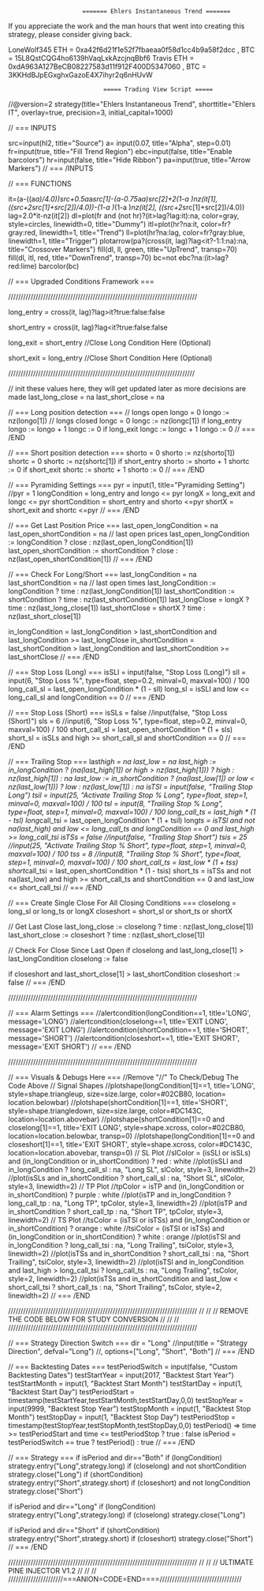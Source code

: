                          ======= Ehlers Instantaneous Trend =======

If you appreciate the work and the man hours that went into creating this strategy, please consider giving back.

LoneWolf345 ETH = 0xa42f6d21f1e52f7fbaeaa0f58d1cc4b9a58f2dcc , BTC = 15L8QstCQG4ho6139hVaqLxkAzcjnqBbf6
Travis ETH = 0xdA963A127BeCB08227583d11f912F400D5347060 , BTC = 3KKHdBJpEGxghxGazoE4X7ihyr2q6nHUvW

                               ===== Trading View Script =====

//@version=2
strategy(title="Ehlers Instantaneous Trend", shorttitle="Ehlers IT", overlay=true, precision=3, initial_capital=1000)

// === INPUTS

src=input(hl2, title="Source")
a= input(0.07, title="Alpha", step=0.01)
fr=input(true, title="Fill Trend Region")
ebc=input(false, title="Enable barcolors")
hr=input(false, title="Hide Ribbon")
pa=input(true, title="Arrow Markers")
// === /INPUTS

// === FUNCTIONS

it=(a-((a*a)/4.0))*src+0.5*a*a*src[1]-(a-0.75*a*a)*src[2]+2*(1-a )*nz(it[1], ((src+2*src[1]+src[2])/4.0))-(1-a )*(1-a )*nz(it[2], ((src+2*src[1]+src[2])/4.0))
lag=2.0\*it-nz(it[2])
dl=plot(fr and (not hr)?(it>lag?lag:it):na, color=gray, style=circles, linewidth=0, title="Dummy")
itl=plot(hr?na:it, color=fr?gray:red, linewidth=1, title="Trend")
ll=plot(hr?na:lag, color=fr?gray:blue, linewidth=1, title="Trigger")
plotarrow(pa?(cross(it, lag)?lag<it?-1:1:na):na, title="Crossover Markers")
fill(dl, ll, green, title="UpTrend", transp=70)
fill(dl, itl, red, title="DownTrend", transp=70)
bc=not ebc?na:(it>lag?red:lime)
barcolor(bc)

// === Upgraded Conditions Framework ===

////////////////////////////////////////////////////////////////////////////

long_entry = cross(it, lag)?lag>it?true:false:false

short_entry = cross(it, lag)?lag<it?true:false:false

long_exit = short_entry //Close Long Condition Here (Optional)

short_exit = long_entry //Close Short Condition Here (Optional)

///////////////////////////////////////////////////////////////////////////

// init these values here, they will get updated later as more decisions are made
last_long_close = na
last_short_close = na

// === Long position detection ===
// longs open
longo = 0
longo := nz(longo[1])
// longs closed
longc = 0
longc := nz(longc[1])
if long_entry
longo := longo + 1
longc := 0
if long_exit
longc := longc + 1
longo := 0
// === /END

// === Short position detection ===
shorto = 0
shorto := nz(shorto[1])
shortc = 0
shortc := nz(shortc[1])
if short_entry
shorto := shorto + 1
shortc := 0
if short_exit
shortc := shortc + 1
shorto := 0
// === /END

// === Pyramiding Settings ===
pyr = input(1, title="Pyramiding Setting")
//pyr = 1
longCondition = long_entry and longo <= pyr
longX = long_exit and longc <= pyr
shortCondition = short_entry and shorto <=pyr
shortX = short_exit and shortc <=pyr
// === /END

// === Get Last Position Price ===
last_open_longCondition = na
last_open_shortCondition = na
// last open prices
last_open_longCondition := longCondition ? close : nz(last_open_longCondition[1])
last_open_shortCondition := shortCondition ? close : nz(last_open_shortCondition[1])
// === /END

// === Check For Long/Short ===
last_longCondition = na
last_shortCondition = na
// last open times
last_longCondition := longCondition ? time : nz(last_longCondition[1])
last_shortCondition := shortCondition ? time : nz(last_shortCondition[1])
last_longClose = longX ? time : nz(last_long_close[1])
last_shortClose = shortX ? time : nz(last_short_close[1])

in_longCondition = last_longCondition > last_shortCondition and last_longCondition >= last_longClose
in_shortCondition = last_shortCondition > last_longCondition and last_shortCondition >= last_shortClose
// === /END

// === Stop Loss (Long) ===
isSLl = input(false, "Stop Loss (Long)")
sll = input(6, "Stop Loss %", type=float, step=0.2, minval=0, maxval=100) / 100
long_call_sl = last_open_longCondition \* (1 - sll)
long_sl = isSLl and low <= long_call_sl and longCondition == 0
// === /END

// === Stop Loss (Short) ===
isSLs = false //input(false, "Stop Loss (Short)")
sls = 6 //input(6, "Stop Loss %", type=float, step=0.2, minval=0, maxval=100) / 100
short_call_sl = last_open_shortCondition \* (1 + sls)
short_sl = isSLs and high >= short_call_sl and shortCondition == 0
// === /END

// === Trailing Stop ===
last*high = na
last_low = na
last_high := in_longCondition ? (na(last_high[1]) or high > nz(last_high[1])) ? high : nz(last_high[1]) : na
last_low := in_shortCondition ? (na(last_low[1]) or low < nz(last_low[1])) ? low : nz(last_low[1]) : na
isTSl = input(false, "Trailing Stop Long")
tsil = input(25, "Activate Trailing Stop % Long", type=float, step=1, minval=0, maxval=100) / 100
tsl = input(8, "Trailing Stop % Long", type=float, step=1, minval=0, maxval=100) / 100
long_call_ts = last_high * (1 - tsl)
long*call_tsi = last_open_longCondition * (1 + tsil)
long*ts = isTSl and not na(last_high) and low <= long_call_ts and longCondition == 0 and last_high >= long_call_tsi
isTSs = false //input(false, "Trailing Stop Short")
tsis = 25 //input(25, "Activate Trailing Stop % Short", type=float, step=1, minval=0, maxval=100) / 100
tss = 8 //input(8, "Trailing Stop % Short", type=float, step=1, minval=0, maxval=100) / 100
short_call_ts = last_low * (1 + tss)
short*call_tsi = last_open_shortCondition * (1 - tsis)
short_ts = isTSs and not na(last_low) and high >= short_call_ts and shortCondition == 0 and last_low <= short_call_tsi
// === /END

// === Create Single Close For All Closing Conditions ===
closelong = long_sl or long_ts or longX
closeshort = short_sl or short_ts or shortX

// Get Last Close
last_long_close := closelong ? time : nz(last_long_close[1])
last_short_close := closeshort ? time : nz(last_short_close[1])

// Check For Close Since Last Open
if closelong and last_long_close[1] > last_longCondition
closelong := false

if closeshort and last_short_close[1] > last_shortCondition
closeshort := false
// === /END

////////////////////////////////////////////////////////////////////////////

// === Alarm Settings ===
//alertcondition(longCondition==1, title='LONG', message='LONG')
//alertcondition(closelong==1, title='EXIT LONG', message='EXIT LONG')
//alertcondition(shortCondition==1, title='SHORT', message='SHORT')
//alertcondition(closeshort==1, title='EXIT SHORT', message='EXIT SHORT')
// === /END

////////////////////////////////////////////////////////////////////////////

// === Visuals & Debugs Here ===
//Remove "//" To Check/Debug The Code Above
// Signal Shapes
//plotshape(longCondition[1]==1, title='LONG', style=shape.triangleup, size=size.large, color=#02CB80, location= location.belowbar)
//plotshape(shortCondition[1]==1, title='SHORT', style=shape.triangledown, size=size.large, color=#DC143C, location=location.abovebar)
//plotshape(shortCondition[1]==0 and closelong[1]==1, title='EXIT LONG', style=shape.xcross, color=#02CB80, location=location.belowbar, transp=0)
//plotshape(longCondition[1]==0 and closeshort[1]==1, title='EXIT SHORT', style=shape.xcross, color=#DC143C, location=location.abovebar, transp=0)
// SL Plot
//slColor = (isSLl or isSLs) and (in_longCondition or in_shortCondition) ? red : white
//plot(isSLl and in_longCondition ? long_call_sl : na, "Long SL", slColor, style=3, linewidth=2)
//plot(isSLs and in_shortCondition ? short_call_sl : na, "Short SL", slColor, style=3, linewidth=2)
// TP Plot
//tpColor = isTP and (in_longCondition or in_shortCondition) ? purple : white
//plot(isTP and in_longCondition ? long_call_tp : na, "Long TP", tpColor, style=3, linewidth=2)
//plot(isTP and in_shortCondition ? short_call_tp : na, "Short TP", tpColor, style=3, linewidth=2)
// TS Plot
//tsColor = (isTSl or isTSs) and (in_longCondition or in_shortCondition) ? orange : white
//tsiColor = (isTSl or isTSs) and (in_longCondition or in_shortCondition) ? white : orange
//plot(isTSl and in_longCondition ? long_call_tsi : na, "Long Trailing", tsiColor, style=3, linewidth=2)
//plot(isTSs and in_shortCondition ? short_call_tsi : na, "Short Trailing", tsiColor, style=3, linewidth=2)
//plot(isTSl and in_longCondition and last_high > long_call_tsi ? long_call_ts : na, "Long Trailing", tsColor, style=2, linewidth=2)
//plot(isTSs and in_shortCondition and last_low < short_call_tsi ? short_call_ts : na, "Short Trailing", tsColor, style=2, linewidth=2)
// === /END

////////////////////////////////////////////////////////////////////////////
// //
// REMOVE THE CODE BELOW FOR STUDY CONVERSION //
// //
////////////////////////////////////////////////////////////////////////////

// === Strategy Direction Switch ===
dir = "Long" //input(title = "Strategy Direction", defval="Long") //, options=["Long", "Short", "Both"]
// === /END

// === Backtesting Dates ===
testPeriodSwitch = input(false, "Custom Backtesting Dates")
testStartYear = input(2017, "Backtest Start Year")
testStartMonth = input(1, "Backtest Start Month")
testStartDay = input(1, "Backtest Start Day")
testPeriodStart = timestamp(testStartYear,testStartMonth,testStartDay,0,0)
testStopYear = input(9999, "Backtest Stop Year")
testStopMonth = input(1, "Backtest Stop Month")
testStopDay = input(1, "Backtest Stop Day")
testPeriodStop = timestamp(testStopYear,testStopMonth,testStopDay,0,0)
testPeriod() =>
time >= testPeriodStart and time <= testPeriodStop ? true : false
isPeriod = testPeriodSwitch == true ? testPeriod() : true
// === /END

// === Strategy ===
if isPeriod and dir=="Both"
if (longCondition)
strategy.entry("Long",strategy.long)
if (closelong) and not shortCondition
strategy.close("Long")
if (shortCondition)
strategy.entry("Short",strategy.short)
if (closeshort) and not longCondition
strategy.close("Short")

if isPeriod and dir=="Long"
if (longCondition)
strategy.entry("Long",strategy.long)
if (closelong)
strategy.close("Long")

if isPeriod and dir=="Short"
if (shortCondition)
strategy.entry("Short",strategy.short)
if (closeshort)
strategy.close("Short")
// === /END

////////////////////////////////////////////////////////////////////////////
// //
// ULTIMATE PINE INJECTOR V1.2 //
// //
//////////////////////===ANION=CODE=END====/////////////////////////////////
